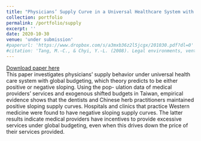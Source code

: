 ```yaml
---
title: "Physicians’ Supply Curve in a Universal Healthcare System with Global Budgeting"
collection: portfolio
permalink: /portfolio/supply
excerpt: ''
date: 2020-10-30
venue: 'under submission'
#paperurl: 'https://www.dropbox.com/s/a3mxb36z2l5jcgx/201030.pdf?dl=0'
#citation: 'Tang, M.-C., & Chyi, Y.-L. (2008). Legal environments, venture capital, and total factor productivity growth of taiwanese industry. Contemporary Economic Policy, 26(3).'
---
```

[Download paper here](https://www.dropbox.com/s/y0qyi3x1twfhfn2/191121.pdf?dl=0)<br/>
This paper investigates physicians’ supply behavior under universal health care system with global budgeting, which theory predicts to be either positive or negative sloping. Using the pop- ulation data of medical providers’ services and exogenous shifted budgets in Taiwan, empirical evidence shows that the dentists and Chinese herb practitioners maintained positive sloping supply curves. Hospitals and clinics that practice Western medicine were found to have negative sloping supply curves. The latter results indicate medical providers have incentives to provide excessive services under global budgeting, even when this drives down the price of their services provided.

